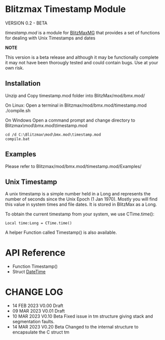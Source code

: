 # Blitzmax Timestamp Module
VERSION 0.2 - BETA

*timestamp.mod* is a module for [BlitzMaxMG](https://Blitzmax.org) that provides a set of functions for dealing with Unix Timestamps and dates

**NOTE**

This version is a beta release and although it may be functionally complete it may not have been thorougly tested and could contain bugs.
Use at your own risk.

## Installation

Unzip and Copy timestamp.mod folder into BlitzMax/mod/bmx.mod/

On Linux:
    Open a terminal in Blitzmax/mod/bmx.mod/timestamp.mod
    ./compile.sh

On Windows
    Open a command prompt and change directory to Blitzmax\mod\bmx.mod\timestamp.mod

    cd /d C:\Blitzmax\mod\bmx.mod\timestamp.mod
    compile.bat

## Examples

Please refer to Blitzmax/mod/bmx.mod/timestamp.mod/Examples/

## Unix Timestamp

A unix timestamp is a simple number held in a Long and represents the number of seconds since the Unix Epoch (1 Jan 1970). Mostly you will find this value in system times and file dates. It is stored in BlitzMax as a Long.

To obtain the current timestamp from your system, we use CTime.time():

```Local time:Long = CTime.time()```

A helper Function called Timestamp() is also available.

# API Reference

* Function Timestamp()
* Struct [DateTime](docs/DateTime.md)

# CHANGE LOG

* 14 FEB 2023  V0.00  Draft
* 09 MAR 2023  V0.01  Draft
* 10 MAR 2023  V0.10  Beta   Fixed issue in tm structure giving stack and segmentation faults.
* 14 MAR 2023  V0.20  Beta   Changed to the internal structure to encapsulate the C struct tm

